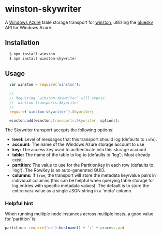 # winston-skywriter

A [Windows Azure][0] table storage transport for [winston][1], utilizing the [bluesky][2] API for Windows Azure.

## Installation

``` bash
  $ npm install winston
  $ npm install winston-skywriter
```

## Usage
``` js
  var winston = require('winston');
  
  //
  // Requiring `winston-skywriter` will expose 
  // `winston.transports.Skywriter`
  //
  require('winston-skywriter').Skywriter;
  
  winston.add(winston.transports.Skywriter, options);
```

The Skywriter transport accepts the following options:

* __level:__ Level of messages that this transport should log (defaults to `info`).
* __account:__ The name of the Windows Azure storage account to use
* __key:__ The access key used to authenticate into this storage account
* __table:__ The name of the table to log to (defaults to 'log').  Must already exist.
* __partition:__ The value to use for the PartitionKey in each row (defaults to 'log').  The RowKey is an auto-generated GUID.
* __columns:__ If `true`, the transport will store the metadata key/value pairs in individual columns (this can be helpful when querying table storage for log entries with specific metadata values).  The default is to store the entire `meta` value as a single JSON string in a 'meta' column.

### Helpful hint

When running multiple node instances across multiple hosts, a good value for 'partition' is:  
``` js
partition: require('os').hostname() + ':' + process.pid
```

[0]: http://www.windowsazure.com/en-us/develop/nodejs/
[1]: https://github.com/flatiron/winston
[2]: https://github.com/pofallon/node-bluesky
